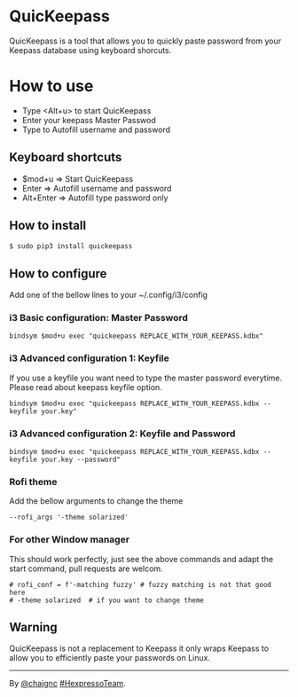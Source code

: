 # QuicKeepass
QuicKeepass is a tool that allows you to quickly paste password from your Keepass database using keyboard shorcuts.

# How to use
* Type <Alt+u> to start QuicKeepass
* Enter your keepass Master Passwod
* Type <Enter> to Autofill username and password

## Keyboard shortcuts

* $mod+u      =>      Start QuicKeepass
* Enter       =>      Autofill username and password
* Alt+Enter   =>      Autofill type password only

## How to install
```sh
$ sudo pip3 install quickeepass
```

## How to configure

Add one of the bellow lines to your ~/.config/i3/config

### i3 Basic configuration: Master Password
```
bindsym $mod+u exec "quickeepass REPLACE_WITH_YOUR_KEEPASS.kdbx"
```

### i3 Advanced configuration 1: Keyfile

If you use a keyfile you want need to type the master password everytime.
Please read about keepass keyfile option.

```
bindsym $mod+u exec "quickeepass REPLACE_WITH_YOUR_KEEPASS.kdbx --keyfile your.key"
```

### i3 Advanced configuration 2: Keyfile and Password

```
bindsym $mod+u exec "quickeepass REPLACE_WITH_YOUR_KEEPASS.kdbx --keyfile your.key --password"
```

### Rofi theme

Add the bellow arguments to change the theme

```--rofi_args '-theme solarized'```

### For other Window manager

This should work perfectly, just see the above commands and adapt the start command, pull requests are welcom.

    # rofi_conf = f'-matching fuzzy' # fuzzy matching is not that good here
    # -theme solarized  # if you want to change theme

## Warning
QuicKeepass is not a replacement to Keepass it only wraps Keepass to allow you to efficiently paste your passwords on Linux.

----
By [@chaignc][] [#HexpressoTeam][hexpresso].


[hexpresso]:     https://hexpresso.github.io
[@chaignc]:    https://twitter.com/chaignc
